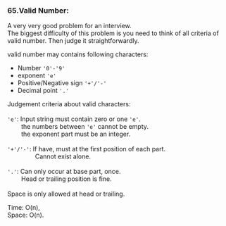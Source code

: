 ### 65.Valid Number:
A very very good problem for an interview.  
The biggest difficulty of this problem is you need to think of all criteria of valid number. Then judge it straightforwardly.  

valid number may contains following characters:  
  * Number `'0'-'9'`  
  * exponent `'e'`  
  * Positive/Negative sign `'+'/'-'`  
  * Decimal point `'.'`  


 Judgement criteria about valid characters:  
 \
 `'e'`: Input string must contain zero or one `'e'`.  
&nbsp; &nbsp; &nbsp; &nbsp; 
        the numbers between `'e'` cannot be empty.  
&nbsp; &nbsp; &nbsp; &nbsp; 
        the exponent part must be an integer.  
\
`'+'/'-'`: If have, must at the first position of                each part.  
&nbsp; &nbsp; &nbsp; &nbsp; &nbsp; &nbsp; &nbsp; &nbsp; 
           Cannot exist alone.  
\
`'.'`: Can only occur at base part, once.  
&nbsp; &nbsp; &nbsp; &nbsp; 
       Head or trailing position is fine.  
\
Space is only allowed at head or trailing.  

Time: O(n),  
Space: O(n).  